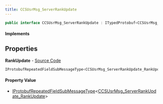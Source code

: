 ```yaml
---
title: CCSUsrMsg_ServerRankUpdate
---
```


```csharp
public interface CCSUsrMsg_ServerRankUpdate : ITypedProtobuf<CCSUsrMsg_ServerRankUpdate>, INativeHandle, INetMessage<CCSUsrMsg_ServerRankUpdate>, IDisposable
```

#### Implements

## Properties

**RankUpdate** - [Source Code](https://github.com/swiftly-solution/swiftlys2/blob/main/managed/src/SwiftlyS2.Generated/Protobufs/Interfaces/CCSUsrMsg_ServerRankUpdate.cs#L18)

```csharp
IProtobufRepeatedFieldSubMessageType<CCSUsrMsg_ServerRankUpdate_RankUpdate> RankUpdate { get; }
```

#### Property Value

- [IProtobufRepeatedFieldSubMessageType](/docs/api/shared/netmessages/iprotobufrepeatedfieldsubmessagetype-1)<[CCSUsrMsg_ServerRankUpdate_RankUpdate](/docs/api/shared/protobufdefinitions/ccsusrmsg_serverrankupdate_rankupdate)>


